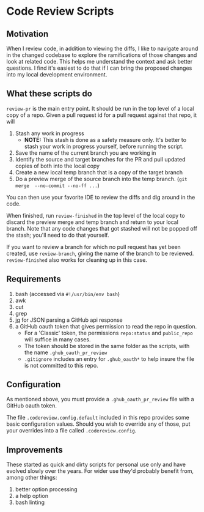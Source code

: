 # Code Review Scripts

## Motivation
When I review code, in addition to viewing the diffs, I like to navigate around in the 
changed codebase to explore the ramifications of those changes and look at related 
code. This helps me understand the context and ask better questions. I find it's 
easiest to do that if I can bring the proposed changes into my local development 
environment.

## What these scripts do
`review-pr` is the main entry point. It should be run in the top level of a local 
copy of a repo. Given a pull request id for a pull request against that repo, it will

1. Stash any work in progress
   - **NOTE:** This stash is done as a safety measure only. It's better to stash your 
     work in progress yourself, before running the script.
2. Save the name of the current branch you are working in
3. Identify the source and target branches for the PR and pull updated copies of both 
   into the local copy
4. Create a new local temp branch that is a copy of the target branch
5. Do a preview merge of the source branch into the temp branch. (`git merge 
   --no-commit --no-ff ...`)

You can then use your favorite IDE to review the diffs and dig around in the code. 

When finished, run `review-finished` in the top level of the local copy to discard the 
preview merge and temp branch and return to your local branch. Note that any code 
changes that got stashed will not be popped off the stash; you'll need to do that 
yourself. 

If you want to review a branch for which no pull request has yet been created, use 
`review-branch`, giving the name of the branch to be reviewed. `review-finished` also 
works for cleaning up in this case.

## Requirements

1. bash (accessed via `#!/usr/bin/env bash`)
2. awk
3. cut
4. grep
5. [jq](https://github.com/stedolan/jq) for JSON parsing a GitHub api response
6. a GitHub oauth token that gives permission to read the repo in question. 
   - For a 'Classic' token, the permissions `repo:status` and `public_repo` will 
   suffice in many cases.
   - The token should be stored in the same folder as the scripts, with the name `.ghub_oauth_pr_review`
   - `.gitignore` includes an entry for `.ghub_oauth*` to help insure the file is not
       committed to this repo.

## Configuration
As mentioned above, you must provide a `.ghub_oauth_pr_review` file with a GitHub 
oauth token. 

The file `.codereview.config.default` included in this repo provides some basic 
configuration values. Should you wish to override any of those, put your overrides into 
a file called `.codereview.config`. 

## Improvements
These started as quick and dirty scripts for personal use only and have evolved 
slowly over the years. For wider use they'd probably benefit from, among other things:

1. better option processing
2. a help option
3. bash linting
